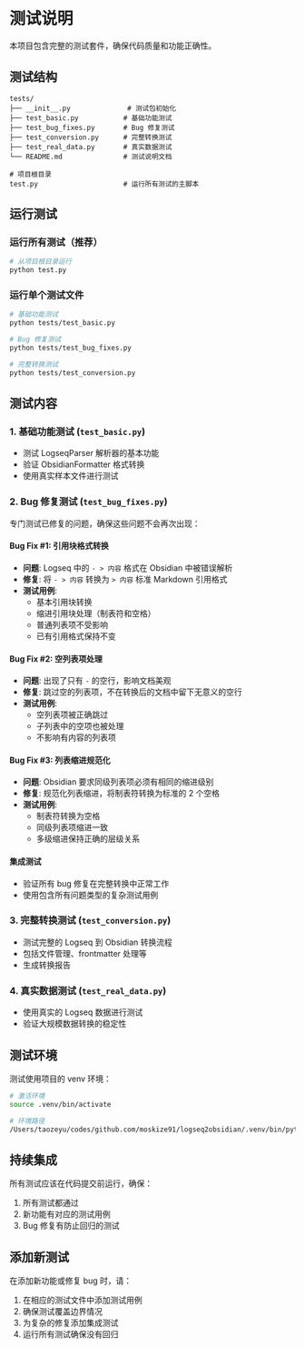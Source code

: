 # 测试说明

本项目包含完整的测试套件，确保代码质量和功能正确性。

## 测试结构

```
tests/
├── __init__.py              # 测试包初始化
├── test_basic.py           # 基础功能测试
├── test_bug_fixes.py       # Bug 修复测试
├── test_conversion.py      # 完整转换测试
├── test_real_data.py       # 真实数据测试
└── README.md               # 测试说明文档

# 项目根目录
test.py                     # 运行所有测试的主脚本
```

## 运行测试

### 运行所有测试（推荐）
```bash
# 从项目根目录运行
python test.py
```

### 运行单个测试文件
```bash
# 基础功能测试
python tests/test_basic.py

# Bug 修复测试
python tests/test_bug_fixes.py

# 完整转换测试
python tests/test_conversion.py
```

## 测试内容

### 1. 基础功能测试 (`test_basic.py`)
- 测试 LogseqParser 解析器的基本功能
- 验证 ObsidianFormatter 格式转换
- 使用真实样本文件进行测试

### 2. Bug 修复测试 (`test_bug_fixes.py`)
专门测试已修复的问题，确保这些问题不会再次出现：

#### Bug Fix #1: 引用块格式转换
- **问题**: Logseq 中的 `- > 内容` 格式在 Obsidian 中被错误解析
- **修复**: 将 `- > 内容` 转换为 `> 内容` 标准 Markdown 引用格式
- **测试用例**:
  - 基本引用块转换
  - 缩进引用块处理（制表符和空格）
  - 普通列表项不受影响
  - 已有引用格式保持不变

#### Bug Fix #2: 空列表项处理
- **问题**: 出现了只有 `-` 的空行，影响文档美观
- **修复**: 跳过空的列表项，不在转换后的文档中留下无意义的空行
- **测试用例**:
  - 空列表项被正确跳过
  - 子列表中的空项也被处理
  - 不影响有内容的列表项

#### Bug Fix #3: 列表缩进规范化
- **问题**: Obsidian 要求同级列表项必须有相同的缩进级别
- **修复**: 规范化列表缩进，将制表符转换为标准的 2 个空格
- **测试用例**:
  - 制表符转换为空格
  - 同级列表项缩进一致
  - 多级缩进保持正确的层级关系

#### 集成测试
- 验证所有 bug 修复在完整转换中正常工作
- 使用包含所有问题类型的复杂测试用例

### 3. 完整转换测试 (`test_conversion.py`)
- 测试完整的 Logseq 到 Obsidian 转换流程
- 包括文件管理、frontmatter 处理等
- 生成转换报告

### 4. 真实数据测试 (`test_real_data.py`)
- 使用真实的 Logseq 数据进行测试
- 验证大规模数据转换的稳定性

## 测试环境

测试使用项目的 venv 环境：
```bash
# 激活环境
source .venv/bin/activate

# 环境路径
/Users/taozeyu/codes/github.com/moskize91/logseq2obsidian/.venv/bin/python
```

## 持续集成

所有测试应该在代码提交前运行，确保：
1. 所有测试都通过
2. 新功能有对应的测试用例
3. Bug 修复有防止回归的测试

## 添加新测试

在添加新功能或修复 bug 时，请：
1. 在相应的测试文件中添加测试用例
2. 确保测试覆盖边界情况
3. 为复杂的修复添加集成测试
4. 运行所有测试确保没有回归